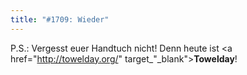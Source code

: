 ```yaml
---
title: "#1709: Wieder"
---
```


P.S.:
Vergesst euer Handtuch nicht! Denn heute ist <a href="http://towelday.org/" target_"_blank"><strong>Towelday</strong></a>!

